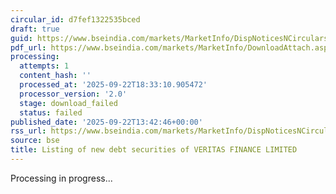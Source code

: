 ```yaml
---
circular_id: d7fef1322535bced
draft: true
guid: https://www.bseindia.com/markets/MarketInfo/DispNoticesNCirculars.aspx?Noticeid={AE523514-1FB2-4E7B-9B3D-C60FBFEBF92D}&noticeno=20250922-43&dt=09/22/2025&icount=43&totcount=58&flag=0
pdf_url: https://www.bseindia.com/markets/MarketInfo/DownloadAttach.aspx?id=20250922-43&attachedId=
processing:
  attempts: 1
  content_hash: ''
  processed_at: '2025-09-22T18:33:10.905472'
  processor_version: '2.0'
  stage: download_failed
  status: failed
published_date: '2025-09-22T13:42:46+00:00'
rss_url: https://www.bseindia.com/markets/MarketInfo/DispNoticesNCirculars.aspx?Noticeid={AE523514-1FB2-4E7B-9B3D-C60FBFEBF92D}&noticeno=20250922-43&dt=09/22/2025&icount=43&totcount=58&flag=0
source: bse
title: Listing of new debt securities of VERITAS FINANCE LIMITED
---
```


Processing in progress...